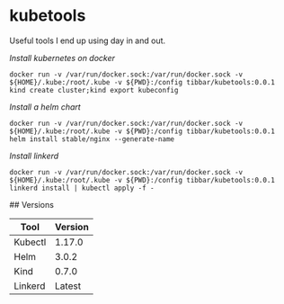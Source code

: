 # kubetools

Useful tools I end up using day in and out.

_Install kubernetes on docker_

```
docker run -v /var/run/docker.sock:/var/run/docker.sock -v ${HOME}/.kube:/root/.kube -v ${PWD}:/config tibbar/kubetools:0.0.1 kind create cluster;kind export kubeconfig
```

_Install a helm chart_
```
docker run -v /var/run/docker.sock:/var/run/docker.sock -v ${HOME}/.kube:/root/.kube -v ${PWD}:/config tibbar/kubetools:0.0.1 helm install stable/nginx --generate-name
```

_Install linkerd_

```
docker run -v /var/run/docker.sock:/var/run/docker.sock -v ${HOME}/.kube:/root/.kube -v ${PWD}:/config tibbar/kubetools:0.0.1 linkerd install | kubectl apply -f -
```


## Versions

| Tool    | Version |
|---------|---------|
| Kubectl | 1.17.0  |
| Helm    | 3.0.2   |
| Kind    | 0.7.0   |
| Linkerd | Latest  |
